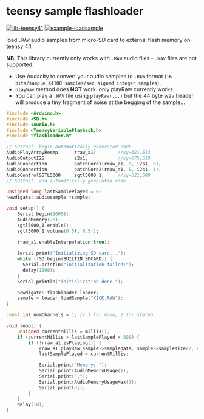 # teensy sample flashloader
[![lib-teensy41](https://github.com/newdigate/teensy-sample-flashloader/actions/workflows/teensy41_lib.yml/badge.svg)](https://github.com/newdigate/teensy-sample-flashloader/actions/workflows/teensy41_lib.yml)
[![example-loadsample](https://github.com/newdigate/teensy-sample-flashloader/actions/workflows/teensy41_loadsample.yml/badge.svg)](https://github.com/newdigate/teensy-sample-flashloader/actions/workflows/teensy41_loadsample.yml)

load `.RAW` audio samples from micro-SD card to external flash memory on teensy 4.1

**NB**: This library currently only works with `.RAW` audio files - `.WAV` files are not supported. 
* Use Audacity to convert your audio samples to `.RAW` format (`16 bits/sample`, `44100 samples/sec`, `signed integer samples`). 
* `playWav` method does **NOT** work. only playRaw currently works. 
* You can play a `.WAV` file using `playRaw(...)` but the 44 byte wav header will produce a tiny fragment of noise at the begging of the sample...

``` c++
#include <Arduino.h>
#include <SD.h>
#include <Audio.h>
#include <TeensyVariablePlayback.h>
#include "flashloader.h"

// GUItool: begin automatically generated code
AudioPlayArrayResmp      rraw_a1;        //xy=321,513
AudioOutputI2S           i2s1;           //xy=675,518
AudioConnection          patchCord1(rraw_a1, 0, i2s1, 0);
AudioConnection          patchCord2(rraw_a1, 0, i2s1, 1);
AudioControlSGTL5000     sgtl5000_1;     //xy=521,588
// GUItool: end automatically generated code

unsigned long lastSamplePlayed = 0;
newdigate::audiosample *sample;

void setup() {
    Serial.begin(9600);
    AudioMemory(20);
    sgtl5000_1.enable();
    sgtl5000_1.volume(0.5f, 0.5f);
    
    rraw_a1.enableInterpolation(true);

    Serial.print("Initializing SD card...");
    while (!SD.begin(BUILTIN_SDCARD)) {
      Serial.println("initialization failed!");
      delay(1000);
    }
    Serial.println("initialization done.");

    newdigate::flashloader loader;
    sample = loader.loadSample("KICK.RAW");
}

const int numChannels = 1; // 1 for mono, 2 for stereo...

void loop() {
    unsigned currentMillis = millis();
    if (currentMillis > lastSamplePlayed + 500) {
        if (!rraw_a1.isPlaying()) {
            rraw_a1.playRaw(sample->sampledata, sample->samplesize/2, numChannels);
            lastSamplePlayed = currentMillis;

            Serial.print("Memory: ");
            Serial.print(AudioMemoryUsage());
            Serial.print(",");
            Serial.print(AudioMemoryUsageMax());
            Serial.println();
        }
    }
    delay(10);
}
```
